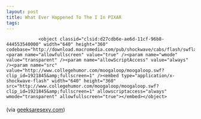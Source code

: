 ```yaml
---
layout: post
title: What Ever Happened To The I In PIXAR
tags:
---
```



                <object classid="clsid:d27cdb6e-ae6d-11cf-96b8-444553540000" width="640" height="360" codebase="http://download.macromedia.com/pub/shockwave/cabs/flash/swflash.cab#version=6,0,40,0"><param name="allowfullscreen" value="true" /><param name="wmode" value="transparent" /><param name="allowScriptAccess" value="always" /><param name="src" value="http://www.collegehumor.com/moogaloop/moogaloop.swf?clip_id=1921845&amp;fullscreen=1" /><embed type="application/x-shockwave-flash" width="640" height="360" src="http://www.collegehumor.com/moogaloop/moogaloop.swf?clip_id=1921845&amp;fullscreen=1" allowscriptaccess="always" wmode="transparent" allowfullscreen="true"></embed></object>
<div style="padding: 5px 0pt; text-align: left; width: 640px;">(via <a href="http://www.geeksaresexy.net/2009/10/19/pixar-intro-parody/">geeksaresexy.com</a>)</div>

